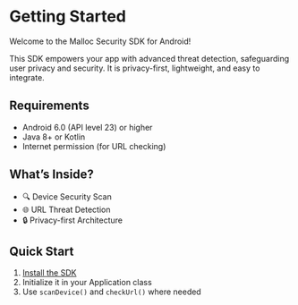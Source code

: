 # Getting Started

Welcome to the Malloc Security SDK for Android!

This SDK empowers your app with advanced threat detection, safeguarding user privacy and security. It is privacy-first, lightweight, and easy to integrate.

## Requirements

- Android 6.0 (API level 23) or higher
- Java 8+ or Kotlin
- Internet permission (for URL checking)

## What’s Inside?

- 🔍 Device Security Scan
- 🌐 URL Threat Detection
- 🔒 Privacy-first Architecture

## Quick Start

1. [Install the SDK](./installation.md)
2. Initialize it in your Application class
3. Use `scanDevice()` and `checkUrl()` where needed

